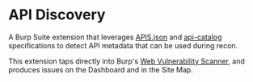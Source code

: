# API Discovery

A Burp Suite extension that leverages [APIS.json](https://apisjson.org) and [api-catalog](https://datatracker.ietf.org/doc/draft-ietf-httpapi-api-catalog/) specifications to detect API metadata that can be used during recon. 

This extension taps directly into Burp's [Web Vulnerability Scanner](https://portswigger.net/burp/vulnerability-scanner), and produces issues on the Dashboard and in the Site Map.